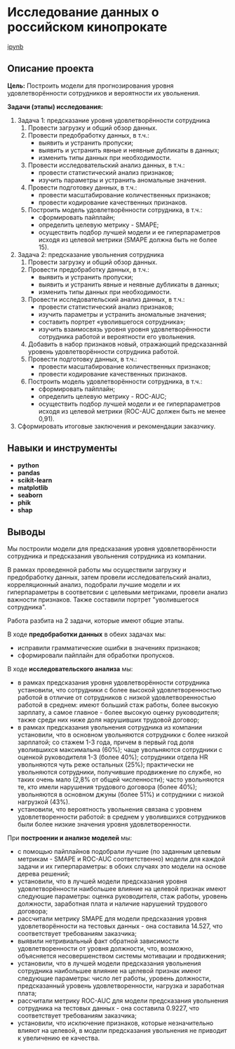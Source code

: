 # Исследование данных о российском кинопрокате

[ipynb](https://github.com/z0rr0z/Practicum_projects/blob/main/HR%20forecasting/hr_foreasting.ipynb)

## Описание проекта

**Цель:** Построить модели для прогнозирования уровня удовлетворённости сотрудников и вероятности их увольнения.

**Задачи (этапы) исследования:**
1. Задача 1: предсказание уровня удовлетворённости сотрудника
    1. Провести загрузку и общий обзор данных.
    2. Провести предобработку данных, в т.ч.:
        - выявить и устранить пропуски;
        - выявить и устранить явные и неявные дубликаты в данных;
        - изменить типы данных при необходимости.
    3. Провести исследовательский анализ данных, в т.ч.:
        - провести статистический анализ признаков;
        - изучить параметры и устранить аномальные значения.
    4. Провести подготовку данных, в т.ч.:
        - провести масштабирование количественных признаков;
        - провести кодирование качественных признаков.
    5. Построить модель удовлетворённости сотрудника, в т.ч.:
        - сформировать пайплайн;
        - определить целевую метрику - SMAPE;
        - осуществить подбор лучшей модели и ее гиперпараметров исходя из целевой метрики (SMAPE должна быть не более 15).
2. Задача 2: предсказание увольнения сотрудника
    1. Провести загрузку и общий обзор данных.
    2. Провести предобработку данных, в т.ч.:
        - выявить и устранить пропуски;
        - выявить и устранить явные и неявные дубликаты в данных;
        - изменить типы данных при необходимости.
    3. Провести исследовательский анализ данных, в т.ч.:
        - провести статистический анализ признаков;
        - изучить параметры и устранить аномальные значения;
        - составить портрет «уволившегося сотрудника»;
        - изучить взаимосвязь уровня уровня удовлетворённости сотрудника работой и вероятности его увольнения.
    4. Добавить в набор признаков новый, отражающий предсказаннвй уровень удовлетворённости сотрудника работой.
    4. Провести подготовку данных, в т.ч.:
        - провести масштабирование количественных признаков;
        - провести кодирование качественных признаков.
    5. Построить модель удовлетворённости сотрудника, в т.ч.:
        - сформировать пайплайн;
        - определить целевую метрику - ROC-AUC;
        - осуществить подбор лучшей модели и ее гиперпараметров исходя из целевой метрики (ROC-AUC должен быть не менее 0,91).
3. Сформировать итоговые заключения и рекомендации заказчику.

## Навыки и инструменты

- **python**
- **pandas**
- **scikit-learn**
- **matplotlib**
- **seaborn**
- **phik**
- **shap**

## Выводы

Мы построили модели для предсказания уровня удовлетворённости сотрудника и предсказания увольнения сотрудника из компании.

В рамках проведенной работы мы осуществили загрузку и предобработку данных, затем провели исследовательский анализ, корреляционный анализ, подобрали лучшие модели и их гиперпараметры в соответсвии с целевыми метриками, провели анализ важности признаков. Также составили портрет "уволившегося сотрудника".

Работа разбита на 2 задачи, которые имеют общие этапы.

В ходе **предобработки данных** в обеих задачах мы:
- исправили грамматические ошибки в значениях признаков;
- сформировали пайплайн для обработки пропусков.

В ходе **исследовательского анализа** мы:
- в рамках предсказания уровня удовлетворённости сотрудника установили, что сотрудники с более высокой удовлетворенностью работой в отличие от сотрудников с низкой удовлетворенностью работой в среднем: имеют больший стаж работы, более высокую зарплату, а самое главное - более высокую оценку руководителя; также среди них ниже доля нарушивших трудовой договор;
- в рамках предсказания увольнения сотрудника из компании установили, что в основном увольняются сотрудники с более низкой зарплатой; со стажем 1-3 года, причем в первый год доля уволившихся максимальна (60%); чаще увольняются сотрудники с оценкой руководителя 1-3 (более 40%); сотрудники отдела HR увольняются чуть реже остальных (25%); практически не увольняются сотрудники, получившие продвижение по службе, но таких очень мало (2,8% от общей численности); часто увольняются те, кто имели нарушения трудового договора (более 40%); увольняются в основном джуны (более 51%) и сотрудники с низкой нагрузкой (43%).
- установили, что вероятность увольнения связана с уровнем удовлетворенности работой: в среднем у уволившихся сотрудников были более низкие значения уровня удовлетворенности.

При **построении и анализе моделей** мы:
- с помощью пайплайнов подобрали лучшие (по заданным целевым метрикам - SMAPE и ROC-AUC соответственно) модели для каждой задачи и их гиперпараметры: в обоих случаях это модели на основе дерева решений;
- установили, что в лучшей модели предсказания уровня удовлетворённости наибольшее влияние на целевой признак имеют следующие параметры: оценка руководителя, стаж работы, уровень должности, заработная плата и наличие нарушений трудового договора;
- рассчитали метрику SMAPE для модели предсказания уровня удовлетворённости на тестовых данных - она составила 14.527, что соответствует требованиям заказчика;
- выявили нетривиальный факт обратной зависимости удовлетворенности от уровня должности, что, возможно, объясняется несовершенством системы мотивации и продвижения;
- установили, что в лучшей модели предсказания увольнения сотрудника наибольшее влияние на целевой признак имеют следующие параметры: число лет работы, уровень должности, предсказанный уровень удовлетворенности, нагрузка и заработная плата;
- рассчитали метрику ROC-AUC для модели предсказания увольнения сотрудника на тестовых данных - она составила 0.9227, что соответствует требованиям заказчика;
- установили, что исключение признаков, которые незначительно влияют на целевой, в модели предсказания увольнения не приводит к увеличению ее качества.

